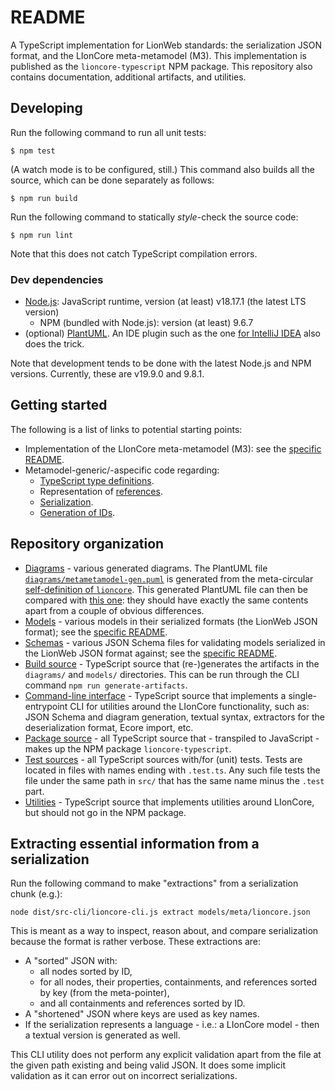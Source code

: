 # README

A TypeScript implementation for LionWeb standards: the serialization JSON format, and the LIonCore meta-metamodel (M3).
This implementation is published as the `lioncore-typescript` NPM package.
This repository also contains documentation, additional artifacts, and utilities.


## Developing

Run the following command to run all unit tests:

```shell
$ npm test
```

(A watch mode is to be configured, still.)
This command also builds all the source, which can be done separately as follows:

```shell
$ npm run build
```

Run the following command to statically _style_-check the source code:

```shell
$ npm run lint
```

Note that this does not catch TypeScript compilation errors.


### Dev dependencies

* [Node.js](https://nodejs.org/): JavaScript runtime, version (at least) v18.17.1 (the latest LTS version)
  * NPM (bundled with Node.js): version (at least) 9.6.7
* (optional) [PlantUML](https://plantuml.com/).
  An IDE plugin such as the one [for IntelliJ IDEA](https://plugins.jetbrains.com/plugin/7017-plantuml-integration) also does the trick.

Note that development tends to be done with the latest Node.js and NPM versions.
Currently, these are v19.9.0 and 9.8.1.


## Getting started

The following is a list of links to potential starting points:

* Implementation of the LIonCore meta-metamodel (M3): see the [specific README](src/m3/README.md).
* Metamodel-generic/-aspecific code regarding:
  * [TypeScript type definitions](src/types.ts).
  * Representation of [references](src/references.ts).
  * [Serialization](src/serialization.ts).
  * [Generation of IDs](src/id-generation.ts).


## Repository organization

* [Diagrams](diagrams/) - various generated diagrams.
  The PlantUML file [`diagrams/metametamodel-gen.puml`](diagrams/metametamodel-gen.puml) is generated from the meta-circular [self-definition of `lioncore`](src-pkg/m3/lioncore.ts).
  This generated PlantUML file can then be compared with [this one](https://github.com/LIonWeb-org/organization/blob/main/metametamodel/metametamodel.puml): they should have exactly the same contents apart from a couple of obvious differences.
* [Models](models/) - various models in their serialized formats (the LionWeb JSON format); see the [specific README](models/README.md).
* [Schemas](schemas/) - various JSON Schema files for validating models serialized in the LionWeb JSON format against; see the [specific README](schemas/README.md).
* [Build source](src-build) - TypeScript source that (re-)generates the artifacts in the `diagrams/` and `models/` directories.
  This can be run through the CLI command `npm run generate-artifacts`.
* [Command-line interface](src-cli/) - TypeScript source that implements a single-entrypoint CLI for utilities around the LIonCore functionality, such as: JSON Schema and diagram generation, textual syntax, extractors for the deserialization format, Ecore import, etc.
* [Package source](src-pkg/) - all TypeScript source that - transpiled to JavaScript - makes up the NPM package `lioncore-typescript`.
* [Test sources](src-test/) - all TypeScript sources with/for (unit) tests.
  Tests are located in files with names ending with `.test.ts`.
  Any such file tests the file under the same path in `src/` that has the same name minus the `.test` part.
* [Utilities](src-utils/) - TypeScript source that implements utilities around LIonCore, but should not go in the NPM package.


## Extracting essential information from a serialization

Run the following command to make "extractions" from a serialization chunk (e.g.):

```shell
node dist/src-cli/lioncore-cli.js extract models/meta/lioncore.json
```

This is meant as a way to inspect, reason about, and compare serialization because the format is rather verbose.
These extractions are:

* A "sorted" JSON with:
  * all nodes sorted by ID,
  * for all nodes, their properties, containments, and references sorted by key (from the meta-pointer),
  * and all containments and references sorted by ID.
* A "shortened" JSON where keys are used as key names.
* If the serialization represents a language - i.e.: a LIonCore model - then a textual version is generated as well.

This CLI utility does not perform any explicit validation apart from the file at the given path existing and being valid JSON.
It does some implicit validation as it can error out on incorrect serializations.

